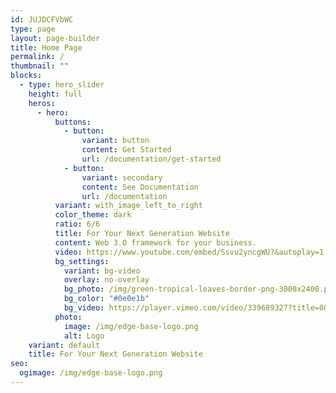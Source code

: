 ```yaml
---
id: JUJDCFVbWC
type: page
layout: page-builder
title: Home Page
permalink: /
thumbnail: ""
blocks:
  - type: hero_slider
    height: full
    heros:
      - hero:
          buttons:
            - button:
                variant: button
                content: Get Started
                url: /documentation/get-started
            - button:
                variant: secondary
                content: See Documentation
                url: /documentation
          variant: with_image_left_to_right
          color_theme: dark
          ratio: 6/6
          title: For Your Next Generation Website
          content: Web 3.O framework for your business.
          video: https://www.youtube.com/embed/Ssvu2yncgWU?&autoplay=1
          bg_settings:
            variant: bg-video
            overlay: no-overlay
            bg_photo: /img/green-tropical-leaves-border-png-3000x2400.png
            bg_color: "#0e0e1b"
            bg_video: https://player.vimeo.com/video/339689327?title=0&portrait=0&byline=0&autoplay=1&muted=true&controls=0&loop=1
          photo:
            image: /img/edge-base-logo.png
            alt: Logo
    variant: default
    title: For Your Next Generation Website
seo:
  ogimage: /img/edge-base-logo.png
---
```

